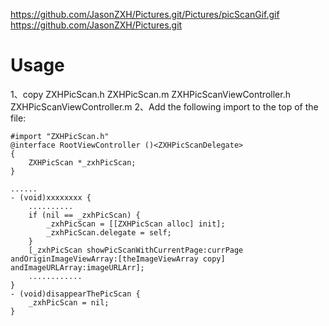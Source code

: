 https://github.com/JasonZXH/Pictures.git/Pictures/picScanGif.gif
https://github.com/JasonZXH/Pictures.git
# Usage
1、copy 
ZXHPicScan.h
ZXHPicScan.m
ZXHPicScanViewController.h
ZXHPicScanViewController.m
2、Add the following import to the top of the file:
```
#import "ZXHPicScan.h"
@interface RootViewController ()<ZXHPicScanDelegate>
{
    ZXHPicScan *_zxhPicScan;
}

......
- (void)xxxxxxxx {
    ..........
    if (nil == _zxhPicScan) {
        _zxhPicScan = [[ZXHPicScan alloc] init];
        _zxhPicScan.delegate = self;
    }
    [_zxhPicScan showPicScanWithCurrentPage:currPage andOriginImageViewArray:[theImageViewArray copy] andImageURLArray:imageURLArr];
    ............
}
- (void)disappearThePicScan {
    _zxhPicScan = nil;
}
```
